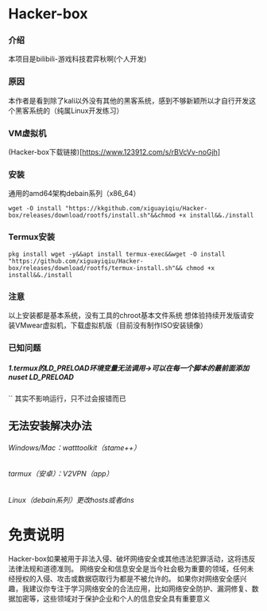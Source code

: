 # Hacker-box
### 介绍
本项目是bilibili-游戏科技君弈秋啊(个人开发)
### 原因
本作者是看到除了kali以外没有其他的黑客系统，感到不够新颖所以才自行开发这个黑客系统的（纯属Linux开发练习）
### VM虚拟机
(Hacker-box下载链接)[https://www.123912.com/s/rBVcVv-noGjh]
### 安装
通用的amd64架构debain系列（x86_64）
```shell
wget -O install "https://kkgithub.com/xiguayiqiu/Hacker-box/releases/download/rootfs/install.sh"&&chmod +x install&&./install
```
### Termux安装
```
pkg install wget -y&&apt install termux-exec&&wget -O install "https://github.com/xiguayiqiu/Hacker-box/releases/download/rootfs/termux-install.sh"&& chmod +x install&&./install
```
### 注意
以上安装都是基本系统，没有工具的chroot基本文件系统
想体验持续开发版请安装VMwear虚拟机，下载虚拟机版（目前没有制作ISO安装镜像）
### 已知问题
##### 1.termux的LD_PRELOAD环境变量无法调用->可以在每一个脚本的最前面添加nuset LD_PRELOAD 
``
其实不影响运行，只不过会报错而已
## 无法安装解决办法
###### Windows/Mac：watttoolkit（stame++）
###### tarmux（安卓）：V2VPN（app）
###### Linux（debain系列）更改hosts或者dns

# 免责说明
Hacker-box如果被用于非法入侵、破坏网络安全或其他违法犯罪活动，这将违反法律法规和道德准则。
网络安全和信息安全是当今社会极为重要的领域，任何未经授权的入侵、攻击或数据窃取行为都是不被允许的。
如果你对网络安全感兴趣，我建议你专注于学习网络安全的合法应用，比如网络安全防护、漏洞修复、数据加密等，这些领域对于保护企业和个人的信息安全具有重要意义
